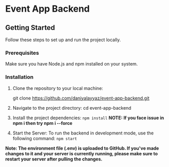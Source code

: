 # Event App Backend

## Getting Started

Follow these steps to set up and run the project locally.

### Prerequisites

Make sure you have Node.js and npm installed on your system.

### Installation

1. Clone the repository to your local machine:

   git clone https://github.com/daniyalayyaz/event-app-backend.git

2. Navigate to the project directory:
    cd event-app-backend

3. Install the project dependencies:
    `npm install`
    **NOTE: If you face issue in npm i then try npm i --force**


4. Start the Server:
    To run the backend in development mode, use the following command:
    `npm start`


**Note: The environment file (.env) is uploaded to GitHub. If you've made changes to it and your server is currently running, please make sure to restart your server after pulling the changes.**

